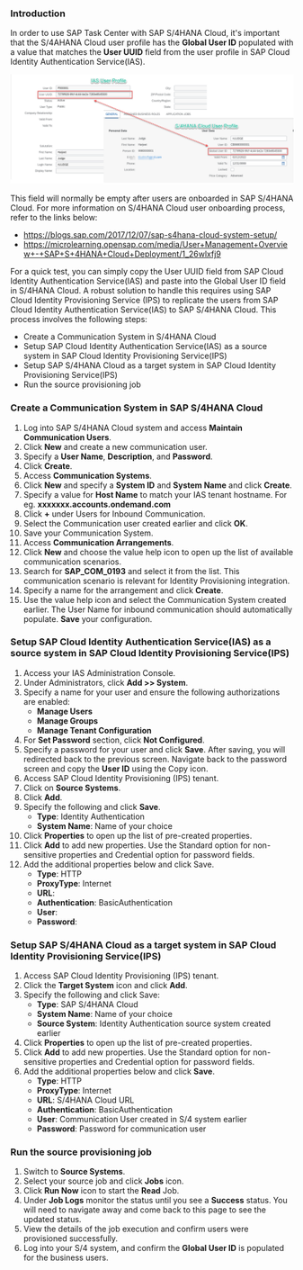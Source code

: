 ### Introduction

In order to use SAP Task Center with SAP S/4HANA Cloud, it's important that the S/4AHANA Cloud user profile has the **Global User ID** populated with a value that matches the **User UUID** field from the user profile in SAP Cloud Identity Authentication Service(IAS).

![alt text](images/Update2.png)

This field will normally be empty after users are onboarded in SAP S/4HANA Cloud. For more information on S/4HANA Cloud user onboarding process, refer to the links below:
* https://blogs.sap.com/2017/12/07/sap-s4hana-cloud-system-setup/
* https://microlearning.opensap.com/media/User+Management+Overview+-+SAP+S+4HANA+Cloud+Deployment/1_26wlxfj9

For a quick test, you can simply copy the User UUID field from SAP Cloud Identity Authentication Service(IAS) and paste into the Global User ID field in S/4HANA Cloud.  A robust solution to handle this requires using SAP Cloud Identity Provisioning Service (IPS) to replicate the users from SAP Cloud Identity Authentication Service(IAS) to SAP S/4HANA Cloud.  This process involves the following steps:
* Create a Communication System in S/4HANA Cloud
* Setup SAP Cloud Identity Authentication Service(IAS) as a source system in SAP Cloud Identity Provisioning Service(IPS)
* Setup SAP S/4HANA Cloud as a target system in SAP Cloud Identity Provisioning Service(IPS)
* Run the source provisioning job

### Create a Communication System in SAP S/4HANA Cloud

1. Log into SAP S/4HANA Cloud system and access **Maintain Communication Users**.
2. Click **New** and create a new communication user.
3. Specify a **User Name**, **Description**, and **Password**.
4. Click **Create**.
5. Access **Communication Systems**.
6. Click **New** and specify a **System ID** and **System Name** and click **Create**.
7. Specify a value for **Host Name** to match your IAS tenant hostname. For eg. **xxxxxxx.accounts.ondemand.com**
8. Click **+** under Users for Inbound Communication.
9. Select the Communication user created earlier and click **OK**.
10. Save your Communication System.
11. Access **Communication Arrangements**.
12. Click **New** and choose the value help icon to open up the list of available communication scenarios.
13. Search for **SAP_COM_0193** and select it from the list. This communication scenario is relevant for Identity Provisioning integration.
14. Specify a name for the arrangement and click **Create**.
15. Use the value help icon and select the Communication System created earlier. The User Name for inbound communication should automatically populate. **Save** your configuration.

### Setup SAP Cloud Identity Authentication Service(IAS) as a source system in SAP Cloud Identity Provisioning Service(IPS)

1. Access your IAS Administration Console.
2. Under Administrators, click **Add >> System**.
3. Specify a name for your user and ensure the following authorizations are enabled:
   * __Manage Users__
   * __Manage Groups__
   * __Manage Tenant Configuration__
4. For **Set Password** section, click **Not Configured**.
5. Specify a password for your user and click **Save**.  After saving, you will redirected back to the previous screen. Navigate back to the password screen and copy the **User ID** using the Copy icon.
7. Access SAP Cloud Identity Provisioning (IPS) tenant.
8. Click on **Source Systems**.
9. Click **Add**.
10. Specify the following and click **Save**.
    * __Type__: Identity Authentication
    * __System Name__: Name of your choice
11. Click **Properties** to open up the list of pre-created properties.
12. Click **Add** to add new properties. Use the Standard option for non-sensitive properties and Credential option for password fields.
13. Add the additional properties below and click Save.
    * __Type__: HTTP
    * __ProxyType__: Internet
    * __URL__: <add your SAP Cloud Identity Authentication Service tenant URL>
    * __Authentication__: BasicAuthentication
    * __User__: <add your system user created in IAS earlier>
    * __Password__: <add the password for the system user>
    
### Setup SAP S/4HANA Cloud as a target system in SAP Cloud Identity Provisioning Service(IPS)
1. Access SAP Cloud Identity Provisioning (IPS) tenant.
2. Click the **Target System** icon and click **Add**.
3. Specify the following and click Save:
   * __Type__: SAP S/4HANA Cloud
   * __System Name__: Name of your choice
   * __Source System__: Identity Authentication source system created earlier
 4. Click **Properties** to open up the list of pre-created properties.
 5. Click **Add** to add new properties. Use the Standard option for non-sensitive properties and Credential option for password fields.
 6. Add the additional properties below and click **Save**.
    * __Type__: HTTP
    * __ProxyType__: Internet
    * __URL__: S/4HANA Cloud URL
    * __Authentication__: BasicAuthentication
    * __User__: Communication User created in S/4 system earlier
    * __Password__: Password for communication user
  
### Run the source provisioning job
1. Switch to **Source Systems**. 
2. Select your source job and click **Jobs** icon. 
3. Click **Run Now** icon to start the **Read** Job.
4. Under **Job Logs** monitor the status until you see a **Success** status.  You will need to navigate away and come back to this page to see the updated status.
5. View the details of the job execution and confirm users were provisioned successfully.
6. Log into your S/4 system, and confirm the **Global User ID** is populated for the business users.
